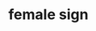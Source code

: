 ---
layout: smileys&emotion
title: female sign
emoji: female_sign
permalink: ♀.html
image: assets/img/3moji/female_sign.png
---